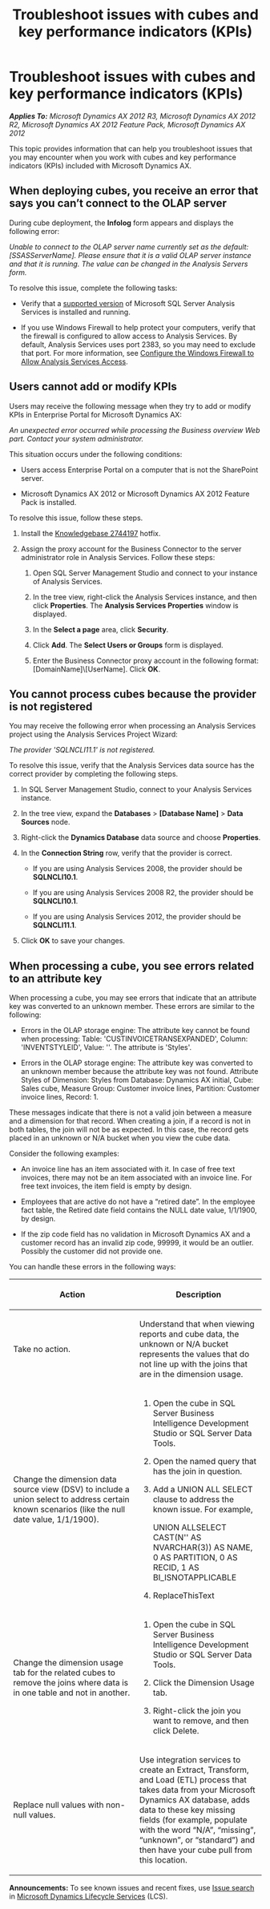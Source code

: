﻿---
title: Troubleshoot issues with cubes and key performance indicators (KPIs)
TOCTitle: Troubleshoot issues with cubes and key performance indicators (KPIs)
ms:assetid: aaadaba3-f3c5-4ebd-b867-95f146347d51
ms:mtpsurl: https://technet.microsoft.com/en-us/library/JJ677280(v=AX.60)
ms:contentKeyID: 49384051
ms.date: 06/03/2014
mtps_version: v=AX.60
---

# Troubleshoot issues with cubes and key performance indicators (KPIs) 


_**Applies To:** Microsoft Dynamics AX 2012 R3, Microsoft Dynamics AX 2012 R2, Microsoft Dynamics AX 2012 Feature Pack, Microsoft Dynamics AX 2012_

This topic provides information that can help you troubleshoot issues that you may encounter when you work with cubes and key performance indicators (KPIs) included with Microsoft Dynamics AX.

## When deploying cubes, you receive an error that says you can’t connect to the OLAP server

During cube deployment, the **Infolog** form appears and displays the following error:

*Unable to connect to the OLAP server name currently set as the default: \[SSASServerName\]. Please ensure that it is a valid OLAP server instance and that it is running. The value can be changed in the Analysis Servers form.*

To resolve this issue, complete the following tasks:

  - Verify that a [supported version](http://www.microsoft.com/en-us/download/details.aspx?id=11094) of Microsoft SQL Server Analysis Services is installed and running.

  - If you use Windows Firewall to help protect your computers, verify that the firewall is configured to allow access to Analysis Services. By default, Analysis Services uses port 2383, so you may need to exclude that port. For more information, see [Configure the Windows Firewall to Allow Analysis Services Access](http://msdn.microsoft.com/en-us/library/ms174937.aspx).

## Users cannot add or modify KPIs

Users may receive the following message when they try to add or modify KPIs in Enterprise Portal for Microsoft Dynamics AX:

*An unexpected error occurred while processing the Business overview Web part. Contact your system administrator.*

This situation occurs under the following conditions:

  - Users access Enterprise Portal on a computer that is not the SharePoint server.

  - Microsoft Dynamics AX 2012 or Microsoft Dynamics AX 2012 Feature Pack is installed.

To resolve this issue, follow these steps.

1.  Install the [Knowledgebase 2744197](https://mbs2.microsoft.com/knowledgebase/kbdisplay.aspx?scid=kb%3ben-us%3b2744197) hotfix.

2.  Assign the proxy account for the Business Connector to the server administrator role in Analysis Services. Follow these steps:
    
    1.  Open SQL Server Management Studio and connect to your instance of Analysis Services.
    
    2.  In the tree view, right-click the Analysis Services instance, and then click **Properties**. The **Analysis Services Properties** window is displayed.
    
    3.  In the **Select a page** area, click **Security**.
    
    4.  Click **Add**. The **Select Users or Groups** form is displayed.
    
    5.  Enter the Business Connector proxy account in the following format: \[DomainName\]\\\[UserName\]. Click **OK**.

## You cannot process cubes because the provider is not registered

You may receive the following error when processing an Analysis Services project using the Analysis Services Project Wizard:

*The provider 'SQLNCLI11.1' is not registered.*

To resolve this issue, verify that the Analysis Services data source has the correct provider by completing the following steps.

1.  In SQL Server Management Studio, connect to your Analysis Services instance.

2.  In the tree view, expand the **Databases** \> **\[Database Name\]** \> **Data Sources** node.

3.  Right-click the **Dynamics Database** data source and choose **Properties**.

4.  In the **Connection String** row, verify that the provider is correct.
    
      - If you are using Analysis Services 2008, the provider should be **SQLNCLI10.1**.
    
      - If you are using Analysis Services 2008 R2, the provider should be **SQLNCLI10.1**.
    
      - If you are using Analysis Services 2012, the provider should be **SQLNCLI11.1**.

5.  Click **OK** to save your changes.

## When processing a cube, you see errors related to an attribute key

When processing a cube, you may see errors that indicate that an attribute key was converted to an unknown member. These errors are similar to the following:

  - Errors in the OLAP storage engine: The attribute key cannot be found when processing: Table: 'CUSTINVOICETRANSEXPANDED', Column: 'INVENTSTYLEID', Value: ''. The attribute is 'Styles'.

  - Errors in the OLAP storage engine: The attribute key was converted to an unknown member because the attribute key was not found. Attribute Styles of Dimension: Styles from Database: Dynamics AX initial, Cube: Sales cube, Measure Group: Customer invoice lines, Partition: Customer invoice lines, Record: 1.

These messages indicate that there is not a valid join between a measure and a dimension for that record. When creating a join, if a record is not in both tables, the join will not be as expected. In this case, the record gets placed in an unknown or N/A bucket when you view the cube data.

Consider the following examples:

  - An invoice line has an item associated with it. In case of free text invoices, there may not be an item associated with an invoice line. For free text invoices, the item field is empty by design.

  - Employees that are active do not have a “retired date”. In the employee fact table, the Retired date field contains the NULL date value, 1/1/1900, by design.

  - If the zip code field has no validation in Microsoft Dynamics AX and a customer record has an invalid zip code, 99999, it would be an outlier. Possibly the customer did not provide one.

You can handle these errors in the following ways:

<table>
<colgroup>
<col style="width: 50%" />
<col style="width: 50%" />
</colgroup>
<thead>
<tr class="header">
<th><p>Action</p></th>
<th><p>Description</p></th>
</tr>
</thead>
<tbody>
<tr class="odd">
<td><p>Take no action.</p></td>
<td><p>Understand that when viewing reports and cube data, the unknown or N/A bucket represents the values that do not line up with the joins that are in the dimension usage.</p></td>
</tr>
<tr class="even">
<td><p>Change the dimension data source view (DSV) to include a union select to address certain known scenarios (like the null date value, 1/1/1900).</p></td>
<td><ol>
<li><p>Open the cube in SQL Server Business Intelligence Development Studio or SQL Server Data Tools.</p></li>
<li><p>Open the named query that has the join in question.</p></li>
<li><p>Add a UNION ALL SELECT clause to address the known issue. For example,</p>
<p>UNION ALLSELECT     CAST(N'' AS NVARCHAR(3)) AS NAME, 0 AS PARTITION, 0 AS RECID, 1 AS BI_ISNOTAPPLICABLE</p></li>
<li><p>ReplaceThisText</p></li>
</ol></td>
</tr>
<tr class="odd">
<td><p>Change the dimension usage tab for the related cubes to remove the joins where data is in one table and not in another.</p></td>
<td><ol>
<li><p>Open the cube in SQL Server Business Intelligence Development Studio or SQL Server Data Tools.</p></li>
<li><p>Click the Dimension Usage tab.</p></li>
<li><p>Right-click the join you want to remove, and then click Delete.</p></li>
</ol></td>
</tr>
<tr class="even">
<td><p>Replace null values with non-null values.</p></td>
<td><p>Use integration services to create an Extract, Transform, and Load (ETL) process that takes data from your Microsoft Dynamics AX database, adds data to these key missing fields (for example, populate with the word “N/A”, “missing”, “unknown”, or “standard”) and then have your cube pull from this location.</p></td>
</tr>
</tbody>
</table>

  
**Announcements:** To see known issues and recent fixes, use [Issue search](http://go.microsoft.com/fwlink/?linkid=389258) in [Microsoft Dynamics Lifecycle Services](http://go.microsoft.com/fwlink/?linkid=306505) (LCS).

